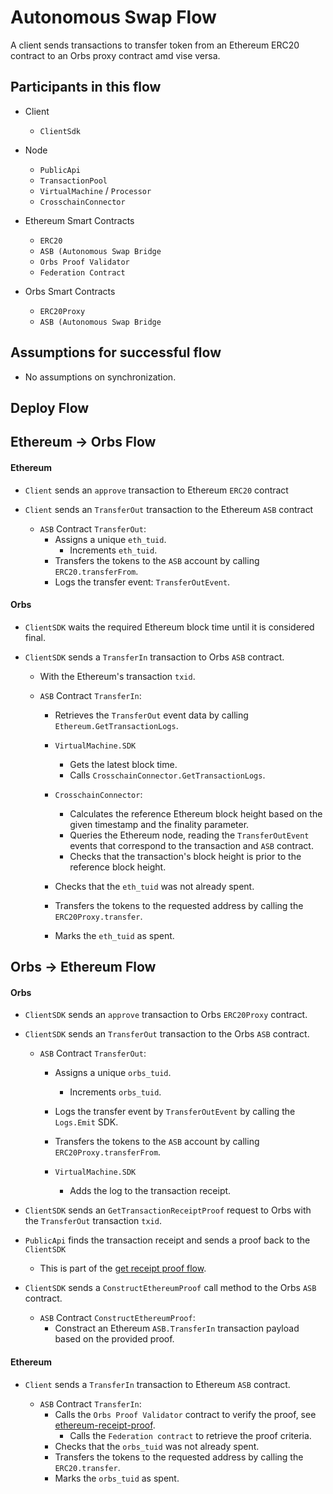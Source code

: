 # Autonomous Swap Flow

A client sends transactions to transfer token from an Ethereum ERC20 contract to an Orbs proxy contract amd vise versa. 

<!--
The client sends a transaction on a service that requires consensus and may write to state. The transaction is limited in execution to a time window. This is to avoid duplication (will not execute twice) and to kill transactions that are pending execution for too long.

The response is synchronous, so if the node takes a short while to figure out the response, the client blocks. Processing requires an active subscription on the virtual chain.

Transaction is processed under consensus (this is part of the [continuous block creation flow](block-creation.md) as this flow ends when the transaction has been added to the pending pool and propagated to all nodes). Transactions are performed serially since their side effects can influence one another.
-->

## Participants in this flow

* Client
  * `ClientSdk`

* Node
  * `PublicApi`
  * `TransactionPool`
  * `VirtualMachine` / `Processor`
  * `CrosschainConnector`

* Ethereum Smart Contracts
  * `ERC20`
  * `ASB (Autonomous Swap Bridge`
  * `Orbs Proof Validator`
  * `Federation Contract`

* Orbs Smart Contracts
  * `ERC20Proxy`
  * `ASB (Autonomous Swap Bridge`


## Assumptions for successful flow

* No assumptions on synchronization.

## Deploy Flow

## Ethereum -> Orbs Flow

#### Ethereum 
* `Client` sends an `approve` transaction to Ethereum `ERC20` contract

* `Client` sends an `TransferOut` transaction to the Ethereum `ASB` contract

  * `ASB` Contract `TransferOut`:
    * Assigns a unique `eth_tuid`.
      * Increments `eth_tuid`.
    * Transfers the tokens to the `ASB` account by calling `ERC20.transferFrom`.
    * Logs the transfer event: `TransferOutEvent`.

#### Orbs 
* `ClientSDK` waits the required Ethereum block time until it is considered final. <!-- TODO where/how to implement the wait -->

* `ClientSDK` sends a `TransferIn` transaction to Orbs `ASB` contract.
  * With the Ethereum's transaction `txid`.

  * `ASB` Contract `TransferIn`:
    * Retrieves the `TransferOut` event data by calling `Ethereum.GetTransactionLogs`.

    * `VirtualMachine.SDK`
      * Gets the latest block time.
      * Calls `CrosschainConnector.GetTransactionLogs`.

    * `CrosschainConnector`:
      * Calculates the reference Ethereum block height based on the given timestamp and the finality parameter.
      * Queries the Ethereum node, reading the `TransferOutEvent` events that correspond to the transaction and `ASB` contract.
      * Checks that the transaction's block height is prior to the reference block height.

    * Checks that the `eth_tuid` was not already spent.
    * Transfers the tokens to the requested address by calling the `ERC20Proxy.transfer`.
    * Marks the `eth_tuid` as spent.

## Orbs -> Ethereum Flow

#### Orbs
* `ClientSDK` sends an `approve` transaction to Orbs `ERC20Proxy` contract.

* `ClientSDK` sends an `TransferOut` transaction to the Orbs `ASB` contract.

  * `ASB` Contract `TransferOut`:
    * Assigns a unique `orbs_tuid`.
      * Increments `orbs_tuid`.
    * Logs the transfer event by `TransferOutEvent` by calling the `Logs.Emit` SDK.
    * Transfers the tokens to the `ASB` account by calling `ERC20Proxy.transferFrom`.

    * `VirtualMachine.SDK`
      * Adds the log to the transaction receipt.

* `ClientSDK` sends an `GetTransactionReceiptProof` request to Orbs with the `TransferOut` transaction `txid`.

* `PublicApi` finds the transaction receipt and sends a proof back to the `ClientSDK`
  * This is part of the [get receipt proof flow](get-receipt-proof.md).

* `ClientSDK` sends a `ConstructEthereumProof` call method to the Orbs `ASB` contract.

  * `ASB` Contract `ConstructEthereumProof`:
    * Constract an Ethereum `ASB.TransferIn` transaction payload based on the provided proof.

#### Ethereum 

* `Client` sends a `TransferIn` transaction to Ethereum `ASB` contract.

  * `ASB` Contract `TransferIn`:
    * Calls the `Orbs Proof Validator` contract to verify the proof, see [ethereum-receipt-proof](../data-structures/ethereum-receipt-proof.md).
      * Calls the `Federation contract` to retrieve the proof criteria.
    * Checks that the `orbs_tuid` was not already spent.
    * Transfers the tokens to the requested address by calling the `ERC20.transfer`.
    * Marks the `orbs_tuid` as spent.
    <!-- todo timeout flow -->
